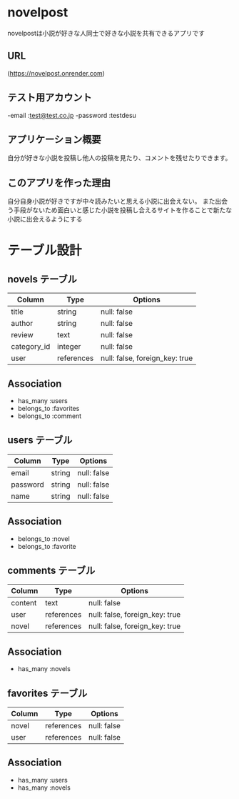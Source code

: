 # novelpost
 novelpostは小説が好きな人同士で好きな小説を共有できるアプリです

## URL
(https://novelpost.onrender.com)

## テスト用アカウント

-email :test@test.co.jp
-password :testdesu

## アプリケーション概要
自分が好きな小説を投稿し他人の投稿を見たり、コメントを残せたりできます。

## このアプリを作った理由
自分自身小説が好きですが中々読みたいと思える小説に出会えない。
また出会う手段がないため面白いと感じた小説を投稿し合えるサイトを作ることで新たな小説に出会えるようにする

# テーブル設計

## novels テーブル

| Column             | Type       | Options                        |
| ------------------ | ---------- | ------------------------------ |
| title              | string     | null: false                    |
| author             | string     | null: false                    |
| review             | text       | null: false                    |
| category_id        | integer    | null: false                    | 
| user               | references | null: false, foreign_key: true |

## Association

- has_many :users
- belongs_to :favorites
- belongs_to :comment

## users テーブル

| Column             | Type   | Options     |
| ------------------ | ------ | ----------- |
| email              | string | null: false |
| password           | string | null: false |
| name               | string | null: false |

## Association
- belongs_to :novel
- belongs_to :favorite




## comments テーブル

 Column      | Type       | Options                         |
| ---------- | ---------- | ------------------------------- |
| content    | text       | null: false                     |
| user       | references | null: false, foreign_key: true  |
| novel      | references | null: false, foreign_key: true  |

## Association
- has_many :novels



## favorites テーブル

| Column             | Type       | Options     |
| ------------------ | ---------- | ----------- |
| novel              | references | null: false |
| user               | references | null: false |


## Association

- has_many :users
- has_many :novels